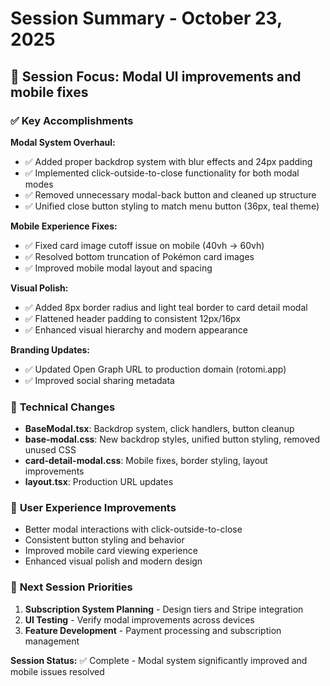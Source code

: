 # Session Summary - October 23, 2025

## 🎯 **Session Focus:** Modal UI improvements and mobile fixes

### ✅ **Key Accomplishments**

**Modal System Overhaul:**
- ✅ Added proper backdrop system with blur effects and 24px padding
- ✅ Implemented click-outside-to-close functionality for both modal modes
- ✅ Removed unnecessary modal-back button and cleaned up structure
- ✅ Unified close button styling to match menu button (36px, teal theme)

**Mobile Experience Fixes:**
- ✅ Fixed card image cutoff issue on mobile (40vh → 60vh)
- ✅ Resolved bottom truncation of Pokémon card images
- ✅ Improved mobile modal layout and spacing

**Visual Polish:**
- ✅ Added 8px border radius and light teal border to card detail modal
- ✅ Flattened header padding to consistent 12px/16px
- ✅ Enhanced visual hierarchy and modern appearance

**Branding Updates:**
- ✅ Updated Open Graph URL to production domain (rotomi.app)
- ✅ Improved social sharing metadata

### 🔧 **Technical Changes**
- **BaseModal.tsx**: Backdrop system, click handlers, button cleanup
- **base-modal.css**: New backdrop styles, unified button styling, removed unused CSS
- **card-detail-modal.css**: Mobile fixes, border styling, layout improvements
- **layout.tsx**: Production URL updates

### 🎨 **User Experience Improvements**
- Better modal interactions with click-outside-to-close
- Consistent button styling and behavior
- Improved mobile card viewing experience
- Enhanced visual polish and modern design

### 🚀 **Next Session Priorities**
1. **Subscription System Planning** - Design tiers and Stripe integration
2. **UI Testing** - Verify modal improvements across devices
3. **Feature Development** - Payment processing and subscription management

**Session Status:** ✅ Complete - Modal system significantly improved and mobile issues resolved